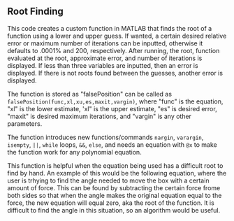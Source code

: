 ## Root Finding 

This code creates a custom function in MATLAB that finds the root of a function using a lower and upper guess. If wanted, a certain desired relative error or maximum number of iterations can be inputted, otherwise it defaults to .0001% and 200, respectively. After running, the root, function evaluated at the root, approximate error, and number of iterations is displayed. If less than three variables are inputted, then an error is displayed. If there is not roots found between the guesses, another error is displayed.

The function is stored as "falsePosition" can be called as `falsePosition(func,xl,xu,es,maxit,vargin)`, where "func" is the equation, "xl" is the lower estimate, 'xl" is the upper estimate, "es" is desired error, "maxit" is desired maximum iterations, and "vargin" is any other parameters.

The function introduces new functions/commands `nargin`, `varargin`, `isempty`, `||`, `while` loops, `&&`, `else`, and needs an equation with `@x` to make the function work for any polynomial equation.

This function is helpful when the equation being used has a difficult root to find by hand. An example of this would be the following equation, where the user is trhying to find the angle needed to move the box with a certain amount of force. This can be found by subtracting the certain force frome both sides so that when the angle makes the original equation equal to the force, the new equation will equal zero, aka the root of the function. It is difficult to find the angle in this situation, so an algorithm would be useful.
